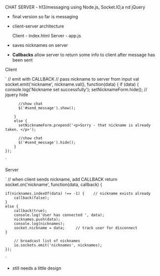 CHAT SERVER - h13/messaging
using Node.js, Socket.IO,a nd jQuery

- final version so far is messaging
- client-server architecture

	Client - index.html
	Server - app.js

- saves nicknames on server

- **Callbacks** allow server to return some info to client after message has been sent

Client

` 
	// emit with CALLBACK
	// pass nickname to server from input val
	socket.emit('nickname', nickname.val(), function(data) {
	    if (data) {
	      console.log('Nickname set successfully');
	      setNicknameForm.hide();   // jquery hide

	      //show chat
	      $('#send_message').show();

	    }
	    else {
	      setNicknameForm.prepend('<p>Sorry - that nickname is already taken. </p>');

	      //show chat
	      $('#send_message').hide();
	    }
	}); 
`


Server

`
	// when client sends nickname, add CALLBACK return
	socket.on('nickname', function(data, callback) {

	if(nicknames.indexOf(data) !== -1) {    // nickname exists already
		callback(false);
	}
	else {
		callback(true);
		console.log('User has connected ', data);
		nicknames.push(data);
		console.log(nicknames);
		socket.nickname = data; 	// track user for disconnect	
	}

		// broadcast list of nicknames
		io.sockets.emit('nicknames', nicknames);
	});
`


- still needs a little design
